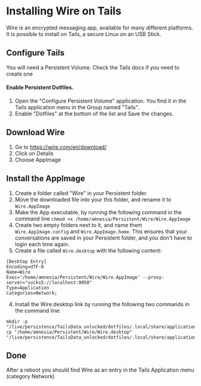 # Installing Wire on Tails
Wire is an encrypted messaging app, available for many different platforms.
It is possible to install on Tails, a secure Linux on an USB Stick.

## Configure Tails
You will need a Persistent Volume. Check the Tails docs if you need to create one

#### Enable Persistent Dotfiles. 
1. Open the "Configure Persistent Volume" application. You find it in the Tails application menu in the Group named "Tails".
2. Enable "Dotfiles" at the bottom of the list and Save the changes.

## Download Wire
1. Go to https://wire.com/en/download/
2. Click on Details
3. Choose AppImage

## Install the AppImage
1. Create a folder called "Wire" in your Persistent folder.
2. Move the downloaded file into your this folder, and rename it to ``Wire.AppImage``
3. Make the App executable, by running the following command in the command line 
``chmod +x /home/amnesia/Persistent/Wire/Wire.AppImage``
4. Create two empty folders next to it, and name them ``Wire.AppImage.config`` and ``Wire.AppImage.home``. This ensures that your conversations are saved in your Persistent folder, and you don't have to login each time again.
5. Create a file called ``Wire.desktop`` with the following content:
````
[Desktop Entry]
Encoding=UTF-8
Name=Wire
Exec='/home/amnesia/Persistent/Wire/Wire.AppImage' --proxy-server="socks5://localhost:9050"
Type=Application
Categories=Network;
````
4. Install the Wire.desktop link by running the following two commands in the command line:
````
mkdir -p "/live/persistence/TailsData_unlocked/dotfiles/.local/share/applications"
cp "/home/amnesia/Persistent/Wire/Wire.desktop" "/live/persistence/TailsData_unlocked/dotfiles/.local/share/applications"
````
## Done
After a reboot you should find Wire as an entry in the Tails Application menu (category Network)
